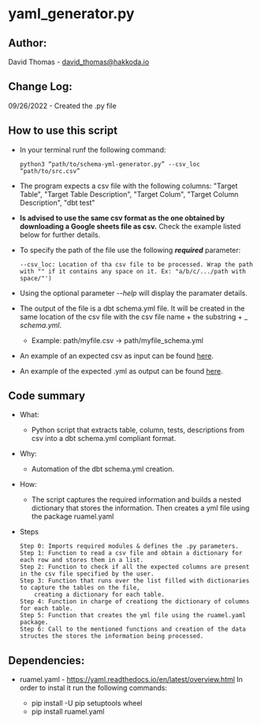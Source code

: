 # yaml_generator.py

## Author:
  David Thomas - david_thomas@hakkoda.io

## Change Log:
  09/26/2022 - Created the .py file

## How to use this script

  - In your terminal runf the following command:
               
        python3 “path/to/schema-yml-generator.py” --csv_loc “path/to/src.csv”
  
  - The program expects a csv file with the following columns: 
    "Target Table", "Target Table Description", "Target Colum", "Target Column Description", "dbt test"

  - **Is advised to use the same csv format as the one obtained by downloading a Google sheets file as csv.** Check the example listed below for further details. 
  
  - To specify the path of the file use the following **_required_**  parameter:
           
        --csv_loc: Location of tha csv file to be processed. Wrap the path with "" if it contains any space on it. Ex: "a/b/c/.../path with space/"')

  - Using the optional parameter _--help_ will display the paramater details.

  - The output of the file is a dbt schema.yml file. It will be created in the same location of the csv file with the csv file name + the substring + _ _schema.yml_. 
  
    - Example: path/myfile.csv -> path/myfile_schema.yml

  - An example of an expected csv as input can be found [here](https://docs.google.com/spreadsheets/d/1UYNBYPsC4R_N_NTtaKFRfUk_4MsvdlRygyQDG9iMwwI/edit?usp=sharing).

  - An example of the expected .yml as output can be found [here](https://drive.google.com/file/d/14GaFrm3xW1yd7wIwExLFuwggIIeH7c-W/view?usp=sharing).

## Code summary
- What:
  - Python script that extracts table, column, tests, descriptions from csv into a dbt schema.yml compliant format.

- Why:
  - Automation of the dbt schema.yml creation. 
 
- How: 
  - The script captures the required information and builds a nested dictionary that stores the information. Then creates a yml file using the package ruamel.yaml
 
 
- Steps

      Step 0: Imports required modules & defines the .py parameters.
      Step 1: Function to read a csv file and obtain a dictionary for each row and stores them in a list.
      Step 2: Function to check if all the expected columns are present in the csv file specified by the user.
      Step 3: Function that runs over the list filled with dictionaries to capture the tables on the file, 
          creating a dictionary for each table.
      Step 4: Function in charge of creationg the dictionary of columns for each table.
      Step 5: Function that creates the yml file using the ruamel.yaml package.
      Step 6: Call to the mentioned functions and creation of the data structes the stores the information being processed.
 
## Dependencies:
- ruamel.yaml - https://yaml.readthedocs.io/en/latest/overview.html 
In order to instal it run the following commands:
    
    
    - pip install -U pip setuptools wheel
    - pip install ruamel.yaml
